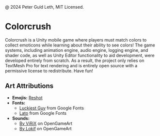 @ 2024 Peter Guld Leth, MIT Licensed.
# Colorcrush

Colorcrush is a Unity mobile game where players must match colors to collect emoticons while learning about their ability to see colors! The game systems, including animation engine, audio engine, logging engine, and shader code, as well as Unity Editor functionality to aid development, were developed entirely from scratch. As a result, the project only relies on TextMesh Pro for text rendering and is entirely open source with a permissive license to redistribute. Have fun!

## Art Attributions

- **Emojis:** [Reshot](https://www.reshot.com/free-svg-icons/emoji/)
- **Fonts:** 
  - [Luckiest Guy](https://fonts.google.com/specimen/Luckiest+Guy?query=luckiest+guy) from Google Fonts
  - [Lato](https://fonts.google.com/specimen/Lato?query=lato) from Google Fonts
- **Sounds:** 
  - [By ViRiX](https://opengameart.org/content/ui-sound-effects-pack) on OpenGameArt
  - [By Lokif](https://opengameart.org/content/gui-sound-effects) on OpenGameArt
